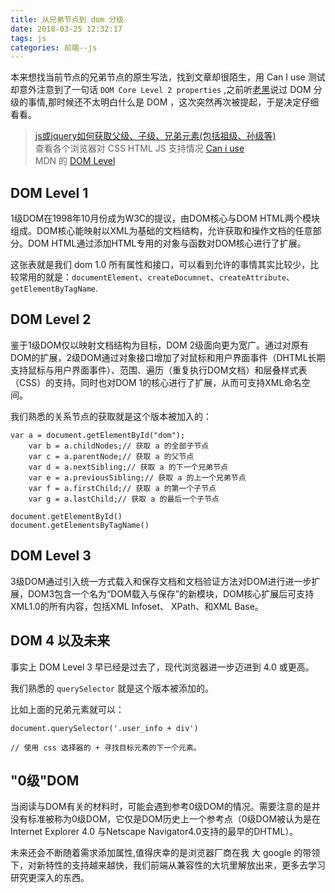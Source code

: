 ```yaml
---
title: 从兄弟节点到 dom 分级
date: 2018-03-25 12:32:17
tags: js
categories: 前端--js
---
```


本来想找当前节点的兄弟节点的原生写法，找到文章却很陌生，用 Can I use 测试却意外注意到了一句话 `DOM Core Level 2 properties` ,之前听[老黑](http://www.heibaipig.com/)说过 DOM 分级的事情,那时候还不太明白什么是 DOM ，这次突然再次被提起，于是决定仔细看看。
<!-- more -->
> [js或jquery如何获取父级、子级、兄弟元素(包括祖级、孙级等)](https://lvwenhan.com/web-front/373.html)  
> 查看各个浏览器对 CSS HTML JS 支持情况 [Can i use](https://caniuse.com/)  
> MDN 的 [DOM Level](https://developer.mozilla.org/fr/docs/DOM_Levels)  

## DOM Level 1

1级DOM在1998年10月份成为W3C的提议，由DOM核心与DOM HTML两个模块组成。DOM核心能映射以XML为基础的文档结构，允许获取和操作文档的任意部分。DOM HTML通过添加HTML专用的对象与函数对DOM核心进行了扩展。


这张表就是我们 dom 1.0 所有属性和接口，可以看到允许的事情其实比较少，比较常用的就是：`documentElement`、`createDocumnet`、`createAttribute`、`getElementByTagName`.

## DOM Level 2

鉴于1级DOM仅以映射文档结构为目标，DOM 2级面向更为宽广。通过对原有DOM的扩展，2级DOM通过对象接口增加了对鼠标和用户界面事件（DHTML长期支持鼠标与用户界面事件）、范围、遍历（重复执行DOM文档）和层叠样式表（CSS）的支持。同时也对DOM 1的核心进行了扩展，从而可支持XML命名空间。

我们熟悉的关系节点的获取就是这个版本被加入的：

```
var a = document.getElementById("dom");
    var b = a.childNodes;// 获取 a 的全部子节点
    var c = a.parentNode;// 获取 a 的父节点
    var d = a.nextSibling;// 获取 a 的下一个兄弟节点
    var e = a.previousSibling;// 获取 a 的上一个兄弟节点
    var f = a.firstChild;// 获取 a 的第一个子节点
    var g = a.lastChild;// 获取 a 的最后一个子节点

document.getElementById()
document.getElementsByTagName()
```

## DOM Level 3

3级DOM通过引入统一方式载入和保存文档和文档验证方法对DOM进行进一步扩展，DOM3包含一个名为“DOM载入与保存”的新模块，DOM核心扩展后可支持XML1.0的所有内容，包括XML Infoset、 XPath、和XML Base。

## DOM 4 以及未来

事实上 DOM Level 3 早已经是过去了，现代浏览器进一步迈进到 4.0 或更高。

我们熟悉的 `querySelector` 就是这个版本被添加的。

比如上面的兄弟元素就可以：

```
document.querySelector('.user_info + div') 

// 使用 css 选择器的 + 寻找目标元素的下一个元素。
```

## "0级"DOM
 
当阅读与DOM有关的材料时，可能会遇到参考0级DOM的情况。需要注意的是并没有标准被称为0级DOM，它仅是DOM历史上一个参考点（0级DOM被认为是在Internet Explorer 4.0 与Netscape Navigator4.0支持的最早的DHTML）。

未来还会不断随着需求添加属性,值得庆幸的是浏览器厂商在我 大 google 的带领下，对新特性的支持越来越快，我们前端从兼容性的大坑里解放出来，更多去学习研究更深入的东西。